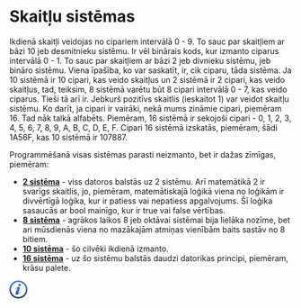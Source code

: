 # Skaitļu sistēmas

Ikdienā skaitļi veidojas no cipariem intervālā 0 - 9. To sauc par skaitļiem ar bāzi 10 jeb desmitnieku sistēmu. Ir vēl binārais kods, kur izmanto ciparus intervālā 0 - 1. To sauc par skaitļiem ar bāzi 2 jeb divnieku sistēmu, jeb bināro sistēmu. Viena īpašība, ko var saskatīt, ir, cik ciparu, tāda sistēma. Ja 10 sistēmā ir 10 cipari, kas veido skaitļus un 2 sistēmā ir 2 cipari, kas veido skaitļus, tad, teiksim, 8 sistēmā varētu būt 8 cipari intervālā 0 - 7, kas veido ciparus. Tieši tā arī ir. Jebkurš pozitīvs skaitlis (ieskaitot 1) var veidot skaitļu sistēmu. Ko darīt, ja cipari ir vairāki, nekā mums zināmie cipari, piemēram 16. Tad nāk talkā alfabēts. Piemēram, 16 sistēmā ir sekojoši cipari - 0, 1, 2, 3, 4, 5, 6, 7, 8, 9, A, B, C, D, E, F. Cipari 16 sistēmā izskatās, piemēram, šādi 1A56F, kas 10 sistēmā  ir 107887.

Programmēšanā visas sistēmas parasti neizmanto, bet ir dažas zīmīgas, piemēram:

- **<a href="http://en.wikipedia.org/wiki/Binary_number" target="_blank">2 sistēma</a>** - viss datoros balstās uz 2 sistēmu. Arī matemātikā 2 ir svarīgs skaitlis, jo, piemēram, matemātiskajā loģikā viena no loģikām ir divvērtīgā loģika, kur ir patiess vai nepatiess apgalvojums. Šī loģika sasaucās ar bool mainīgo, kur ir true vai false vērtības.
- **<a href="http://en.wikipedia.org/wiki/Octal" target="_blank">8 sistēma</a>** - agrākos laikos 8 jeb oktāvai sistēmai bija lielāka nozīme, bet ari mūsdienās viena no mazākajām atmiņas vienībām baits sastāv no 8 bitiem.
- **<a href="http://en.wikipedia.org/wiki/Decimal" target="_blank">10 sistēma</a>** - šo cilvēki ikdienā izmanto.
- **<a href="http://en.wikipedia.org/wiki/Hexadecimal" target="_blank">16 sistēma</a>** - uz šo sistēmu balstās daudzi datorikas principi, piemēram, krāsu palete.

<a href="http://en.wikipedia.org/wiki/Numeral_system" target="_blank">![Vairāk informācija](/media/theory/information.png)</a>